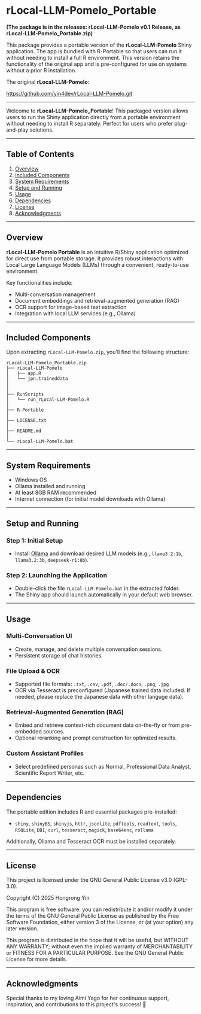# rLocal-LLM-Pomelo_Portable

**(The package is in the releases: rLocal-LLM-Pomelo v0.1 Release, as rLocal-LLM-Pomelo_Portable.zip)**


This package provides a portable version of the **rLocal-LLM-Pomelo** Shiny application. The app is bundled with R-Portable so that users can run it without needing to install a full R environment. This version retains the functionality of the original app and is pre-configured for use on systems without a prior R installation.

The original **rLocal-LLM-Pomelo**:

https://github.com/yin4dev/rLocal-LLM-Pomelo.git

---

Welcome to **rLocal-LLM-Pomelo_Portable**! This packaged version allows users to run the Shiny application directly from a portable environment without needing to install R separately. Perfect for users who prefer plug-and-play solutions.

---

## Table of Contents
1. [Overview](#overview)
2. [Included Components](#included-components)
3. [System Requirements](#system-requirements)
4. [Setup and Running](#setup-and-running)
5. [Usage](#usage)
6. [Dependencies](#dependencies)
7. [License](#license)
8. [Acknowledgments](#acknowledgments)

---

## Overview

**rLocal-LLM-Pomelo Portable** is an intuitive R/Shiny application optimized for direct use from portable storage. It provides robust interactions with Local Large Language Models (LLMs) through a convenient, ready-to-use environment.

Key functionalities include:

- Multi-conversation management
- Document embeddings and retrieval-augmented generation (RAG)
- OCR support for image-based text extraction
- Integration with local LLM services (e.g., Ollama)

---

## Included Components

Upon extracting `rLocal-LLM-Pomelo.zip`, you'll find the following structure:

```
rLocal-LLM-Pomelo_Portable.zip
├── rLocal-LLM-Pomelo
│   ├── app.R
│   └── jpn.traineddata
│       
│
├── RunScripts
│   └── run_rLocal-LLM-Pomelo.R
│
├── R-Portable
│
├── LICENSE.txt
│
├── README.md
│
└── rLocal-LLM-Pomelo.bat
```

---

## System Requirements

- Windows OS
- Ollama installed and running
- At least 8GB RAM recommended
- Internet connection (for initial model downloads with Ollama)

---

## Setup and Running

### Step 1: Initial Setup

- Install [Ollama](https://www.ollama.com/) and download desired LLM models (e.g., `llama3.2:1b`, `llama3.2:3b`, `deepseek-r1:8b`).

### Step 2: Launching the Application

- Double-click the file `rLocal-LLM-Pomelo.bat` in the extracted folder.
- The Shiny app should launch automatically in your default web browser.

---

## Usage

### Multi-Conversation UI

- Create, manage, and delete multiple conversation sessions.
- Persistent storage of chat histories.

### File Upload & OCR

- Supported file formats: `.txt`, `.csv`, `.pdf`, `.doc/.docx`, `.png`, `.jpg`
- OCR via Tesseract is preconfigured (Japanese trained data included. If needed, please replace the Japanese data with other languge data).

### Retrieval-Augmented Generation (RAG)

- Embed and retrieve context-rich document data on-the-fly or from pre-embedded sources.
- Optional reranking and prompt construction for optimized results.

### Custom Assistant Profiles

- Select predefined personas such as Normal, Professional Data Analyst, Scientific Report Writer, etc.

---

## Dependencies

The portable edition includes R and essential packages pre-installed:

- `shiny`, `shinyBS`, `shinyjs`, `httr`, `jsonlite`, `pdftools`, `readtext`, `tools`, `RSQLite`, `DBI`, `curl`, `tesseract`, `magick`, `base64enc`, `rollama`

Additionally, Ollama and Tesseract OCR must be installed separately.

---

## License

This project is licensed under the GNU General Public License v3.0 (GPL-3.0).

Copyright (C) 2025 Hongrong Yin

This program is free software: you can redistribute it and/or modify it under the terms of the GNU General Public License as published by the Free Software Foundation, either version 3 of the License, or (at your option) any later version.

This program is distributed in the hope that it will be useful, but WITHOUT ANY WARRANTY; without even the implied warranty of MERCHANTABILITY or FITNESS FOR A PARTICULAR PURPOSE. See the GNU General Public License for more details.

---

## Acknowledgments

Special thanks to my loving Aimi Yago for her continuous support, inspiration, and contributions to this project's success! 🎉

